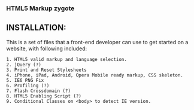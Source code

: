 ###  HTML5 Markup zygote

## INSTALLATION:

This is a set of files that a front-end developer can use to get started on a website, with following included:

    1. HTML5 valid markup and language selection. 
    2. jQuery (?)
    3. Print and Reset Stylesheets
    4. iPhone, iPad, Android, Opera Mobile ready markup, CSS skeleton.
    5. IE6 PNG Fix
    6. Profiling (?)
    7. Flash Crossdomain (?) 
    8. HTML5 Enabling Script (?)  
    9. Conditional Classes on <body> to detect IE version.                                                       